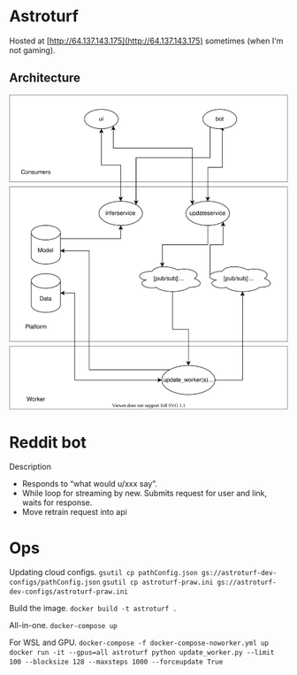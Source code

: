 # Astroturf
Hosted at [http://64.137.143.175](http://64.137.143.175) sometimes (when I'm not gaming).

## Architecture
<img src="./Architecture.svg">


# Reddit bot
Description
- Responds to “what would u/xxx say”.
- While loop for streaming by new. Submits request for user and link, waits for response.
- Move retrain request into api

# Ops

Updating cloud configs.
`gsutil cp pathConfig.json gs://astroturf-dev-configs/pathConfig.json`
`gsutil cp astroturf-praw.ini gs://astroturf-dev-configs/astroturf-praw.ini`

Build the image.
`docker build -t astroturf .`

All-in-one.
`docker-compose up`

For WSL and GPU.
`docker-compose -f docker-compose-noworker.yml up`
`docker run -it --gpus=all astroturf python update_worker.py --limit 100 --blocksize 128 --maxsteps 1000 --forceupdate True`

